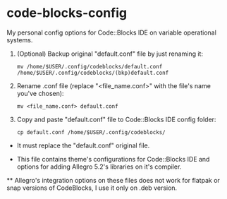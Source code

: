 # code-blocks-config
My personal config options for Code::Blocks IDE on variable operational systems.

1) (Optional) Backup original "default.conf" file by just renaming it:

       mv /home/$USER/.config/codeblocks/default.conf /home/$USER/.config/codeblocks/(bkp)default.conf

2) Rename .conf file (replace "<file_name.conf>" with the file's name you've chosen):

       mv <file_name.conf> default.conf
        
3) Copy and paste "default.conf" file to Code::Blocks IDE config folder:

       cp default.conf /home/$USER/.config/codeblocks/
       
* It must replace the "default.conf" original file.

* This file contains theme's configurations for Code::Blocks IDE and options for adding Allegro 5.2's libraries on it's compiler.

** Allegro's integration options on these files does not work for flatpak or snap versions of CodeBlocks, I use it only on .deb version.
